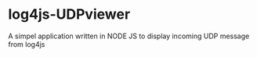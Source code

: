 # log4js-UDPviewer
A simpel application written in NODE JS to display incoming UDP message from log4js